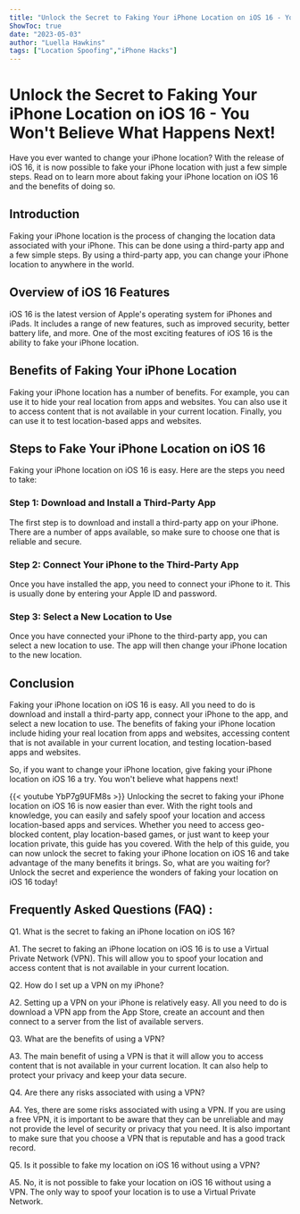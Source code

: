 ```yaml
---
title: "Unlock the Secret to Faking Your iPhone Location on iOS 16 - You Won't Believe What Happens Next!"
ShowToc: true 
date: "2023-05-03"
author: "Luella Hawkins" 
tags: ["Location Spoofing","iPhone Hacks"]
---
```

# Unlock the Secret to Faking Your iPhone Location on iOS 16 - You Won't Believe What Happens Next!

Have you ever wanted to change your iPhone location? With the release of iOS 16, it is now possible to fake your iPhone location with just a few simple steps. Read on to learn more about faking your iPhone location on iOS 16 and the benefits of doing so. 

## Introduction 

Faking your iPhone location is the process of changing the location data associated with your iPhone. This can be done using a third-party app and a few simple steps. By using a third-party app, you can change your iPhone location to anywhere in the world. 

## Overview of iOS 16 Features 

iOS 16 is the latest version of Apple's operating system for iPhones and iPads. It includes a range of new features, such as improved security, better battery life, and more. One of the most exciting features of iOS 16 is the ability to fake your iPhone location. 

## Benefits of Faking Your iPhone Location 

Faking your iPhone location has a number of benefits. For example, you can use it to hide your real location from apps and websites. You can also use it to access content that is not available in your current location. Finally, you can use it to test location-based apps and websites. 

## Steps to Fake Your iPhone Location on iOS 16 

Faking your iPhone location on iOS 16 is easy. Here are the steps you need to take: 

### Step 1: Download and Install a Third-Party App 

The first step is to download and install a third-party app on your iPhone. There are a number of apps available, so make sure to choose one that is reliable and secure. 

### Step 2: Connect Your iPhone to the Third-Party App 

Once you have installed the app, you need to connect your iPhone to it. This is usually done by entering your Apple ID and password. 

### Step 3: Select a New Location to Use 

Once you have connected your iPhone to the third-party app, you can select a new location to use. The app will then change your iPhone location to the new location. 

## Conclusion 

Faking your iPhone location on iOS 16 is easy. All you need to do is download and install a third-party app, connect your iPhone to the app, and select a new location to use. The benefits of faking your iPhone location include hiding your real location from apps and websites, accessing content that is not available in your current location, and testing location-based apps and websites. 

So, if you want to change your iPhone location, give faking your iPhone location on iOS 16 a try. You won't believe what happens next!

{{< youtube YbP7g9UFM8s >}} 
Unlocking the secret to faking your iPhone location on iOS 16 is now easier than ever. With the right tools and knowledge, you can easily and safely spoof your location and access location-based apps and services. Whether you need to access geo-blocked content, play location-based games, or just want to keep your location private, this guide has you covered. With the help of this guide, you can now unlock the secret to faking your iPhone location on iOS 16 and take advantage of the many benefits it brings. So, what are you waiting for? Unlock the secret and experience the wonders of faking your location on iOS 16 today!

## Frequently Asked Questions (FAQ) :
Q1. What is the secret to faking an iPhone location on iOS 16?

A1. The secret to faking an iPhone location on iOS 16 is to use a Virtual Private Network (VPN). This will allow you to spoof your location and access content that is not available in your current location. 

Q2. How do I set up a VPN on my iPhone?

A2. Setting up a VPN on your iPhone is relatively easy. All you need to do is download a VPN app from the App Store, create an account and then connect to a server from the list of available servers. 

Q3. What are the benefits of using a VPN?

A3. The main benefit of using a VPN is that it will allow you to access content that is not available in your current location. It can also help to protect your privacy and keep your data secure. 

Q4. Are there any risks associated with using a VPN?

A4. Yes, there are some risks associated with using a VPN. If you are using a free VPN, it is important to be aware that they can be unreliable and may not provide the level of security or privacy that you need. It is also important to make sure that you choose a VPN that is reputable and has a good track record.

Q5. Is it possible to fake my location on iOS 16 without using a VPN?

A5. No, it is not possible to fake your location on iOS 16 without using a VPN. The only way to spoof your location is to use a Virtual Private Network.


